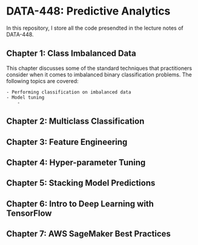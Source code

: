 # DATA-448: Predictive Analytics

In this repository, I store all the code presendted in the lecture notes of DATA-448.

## Chapter 1: Class Imbalanced Data

This chapter discusses some of the standard techniques that practitioners consider when it comes to imbalanced binary classification problems. The following topics are covered:

    - Performing classification on imbalanced data
    - Model tuning
        - 

## Chapter 2: Multiclass Classification

## Chapter 3: Feature Engineering

## Chapter 4: Hyper-parameter Tuning

## Chapter 5: Stacking Model Predictions

## Chapter 6: Intro to Deep Learning with TensorFlow

## Chapter 7: AWS SageMaker Best Practices


